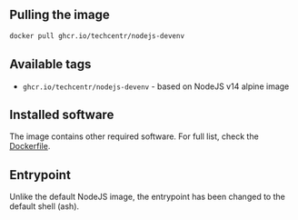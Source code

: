 ## Pulling the image

```bash
docker pull ghcr.io/techcentr/nodejs-devenv
```

## Available tags

- `ghcr.io/techcentr/nodejs-devenv` - based on NodeJS v14 alpine image

## Installed software
The image contains other required software. For full list, check the [Dockerfile](./Dockerfile).

## Entrypoint
Unlike the default NodeJS image, the entrypoint has been changed to the default shell (ash).